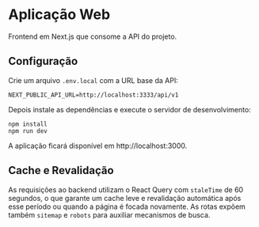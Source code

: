 # Aplicação Web

Frontend em Next.js que consome a API do projeto.

## Configuração

Crie um arquivo `.env.local` com a URL base da API:

```
NEXT_PUBLIC_API_URL=http://localhost:3333/api/v1
```

Depois instale as dependências e execute o servidor de desenvolvimento:

```
npm install
npm run dev
```

A aplicação ficará disponível em http://localhost:3000.

## Cache e Revalidação

As requisições ao backend utilizam o React Query com `staleTime` de 60 segundos, o que
garante um cache leve e revalidação automática após esse período ou quando a página é
focada novamente. As rotas expõem também `sitemap` e `robots` para auxiliar mecanismos
de busca.
